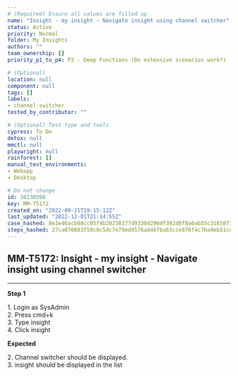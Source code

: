 ```yaml
---
# (Required) Ensure all values are filled up
name: "Insight - my insight - Navigate insight using channel switcher"
status: Active
priority: Normal
folder: My Insights
authors: ""
team_ownership: []
priority_p1_to_p4: P3 - Deep Functions (Do extensive scenarios work?)

# (Optional)
location: null
component: null
tags: []
labels:
- channel-switcher
tested_by_contributor: ""

# (Optional) Test type and tools
cypress: To Do
detox: null
mmctl: null
playwright: null
rainforest: []
manual_test_environments:
- Webapp
- Desktop

# Do not change
id: 34130598
key: MM-T5172
created_on: "2022-09-21T19:15:12Z"
last_updated: "2022-12-01T21:14:55Z"
case_hashed: 8e1e46acb08cc05f4b20230377d9330d296df392d8f8a6ab55c31658f3e1d2dad4ab5d44adad75eb9c5314c5aefbe452
steps_hashed: 27ca070883f58c0c5dc7e79ed4576ad46fba63cce876f4c7ba9eb51ce9b505db2f869de2605c5e5ef8168b4e033a552a
---
```


<!-- (Auto-generated) Based on frontmatter's "key" and "name" -->

## MM-T5172: Insight - my insight - Navigate insight using channel switcher

---

**Step 1**

1\. Login as SysAdmin\
2\. Press cmd+k\
3\. Type insight\
4\. Click insight

**Expected**

2\. Channel switcher should be displayed.\
3\. insight should be displayed in the list
